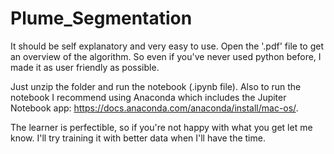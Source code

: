 # Plume_Segmentation

It should be self explanatory and very easy to use. Open the '.pdf' file to get an overview of the algorithm.
So even if you've never used python before, I made it as user friendly as possible.

Just unzip the folder and run the notebook (.ipynb file).
Also to run the notebook I recommend using Anaconda which includes the Jupiter Notebook app: https://docs.anaconda.com/anaconda/install/mac-os/.

The learner is perfectible, so if you're not happy with what you get let me know. 
I'll try training it with better data when I'll have the time.
